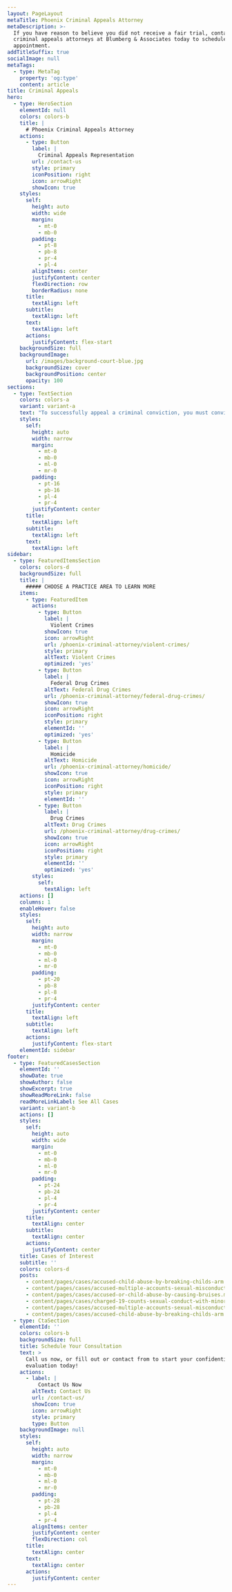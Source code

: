 ```yaml
---
layout: PageLayout
metaTitle: Phoenix Criminal Appeals Attorney
metaDescription: >-
  If you have reason to believe you did not receive a fair trial, contact the
  criminal appeals attorneys at Blumberg & Associates today to schedule an
  appointment.
addTitleSuffix: true
socialImage: null
metaTags:
  - type: MetaTag
    property: 'og:type'
    content: article
title: Criminal Appeals
hero:
  - type: HeroSection
    elementId: null
    colors: colors-b
    title: |
      # Phoenix Criminal Appeals Attorney
    actions:
      - type: Button
        label: |
          Criminal Appeals Representation
        url: /contact-us
        style: primary
        iconPosition: right
        icon: arrowRight
        showIcon: true
    styles:
      self:
        height: auto
        width: wide
        margin:
          - mt-0
          - mb-0
        padding:
          - pt-8
          - pb-8
          - pr-4
          - pl-4
        alignItems: center
        justifyContent: center
        flexDirection: row
        borderRadius: none
      title:
        textAlign: left
      subtitle:
        textAlign: left
      text:
        textAlign: left
      actions:
        justifyContent: flex-start
    backgroundSize: full
    backgroundImage:
      url: /images/background-court-blue.jpg
      backgroundSize: cover
      backgroundPosition: center
      opacity: 100
sections:
  - type: TextSection
    colors: colors-a
    variant: variant-a
    text: "To successfully appeal a criminal conviction, you must convince the appellate court that the defendant did not receive a fair trial. Your case may be remanded if the court believes a procedural rule was violated, sentencing guidelines were incorrectly followed, or new exculpatory evidence exists that should be heard. In each case, a compelling appellate brief must be prepared in order to convince the court that the trial court committed an error.\n\nAt Blumberg & Associates, our lawyers have represented numerous clients at the state and federal levels in criminal appeals. Our attorneys understand how to prepare convincing appellate briefs that speak directly to issues the court will find compelling. If you believe you or a family member did not receive a fair trial, contact the\_**Phoenix criminal appeals attorneys**\_at the office of Blumberg & Associates today to schedule an appointment and discuss your case.\n\n## CRIMINAL CASES AND APPEALS\n\nThe law office of Blumberg & Associates prepares and presents appeals for clients in regard to the following kinds of criminal convictions:\n\n*   [Drug trafficking](/phoenix-criminal-attorney/federal-drug-crimes/)\n\n*   [Felony drug possession](/phoenix-criminal-attorney/drug-possession/)\n\n*   [Homicide](/phoenix-criminal-attorney/homicide/)\n\n*   [Sexual assault / rape](/phoenix-criminal-attorney/sexual-assault/)\n\n*   [Embezzlement](/phoenix-criminal-attorney/embezzlement/)\n\n*   [Fraud](/phoenix-criminal-attorney/accounting-tax-fraud/)\n\n*   Public corruption\n\n*   [Federal crimes](/phoenix-criminal-attorney/federal-crimes/)\n\n## GROUNDS FOR AN APPEAL IN CRIMINAL CONVICTIONS\n\nA verdict of “guilty” does not constitute grounds for an appeal. There must be identifiable points of law or violations of due process that indicate the accused did not receive a fair trial. In general, the following kinds of issues constitute grounds for an appeal:\n\n*   **Procedural issues**: Failure on the part of a judge to follow proper procedures. This might involve mistakenly excluding (or including) evidence, providing the wrong instructions to the jury, or mishandling witness testimony. Additionally, failure to comply with the rules of discovery may also constitute grounds for an appeal.\n\n*   **Evidence**: How evidence is shared and presented at trial may also constitute grounds for an appeal. When a judge misapplies the hearsay rules, allows prejudicial testimony to be heard that should have been excluded, or denies the defense the right to introduce exculpatory evidence, the fairness of the trial can be called into question.\n\n*   **Application of principles of law**: During trial, a judge may be required to apply principles of law in ruling whether a statute applies, whether someone is competent to testify, or whether or not a constitutional principle has been violated. Misapplication of a principle of law can also be a grounds for appeal.\n\n## CONTACT OUR PHOENIX CRIMINAL APPEALS ATTORNEYS TODAY\n\nIf you have reason to believe you did not receive a fair trial, contact the criminal appeals attorneys at Blumberg & Associates today to schedule an appointment and discuss your case.\n"
    styles:
      self:
        height: auto
        width: narrow
        margin:
          - mt-0
          - mb-0
          - ml-0
          - mr-0
        padding:
          - pt-16
          - pb-16
          - pl-4
          - pr-4
        justifyContent: center
      title:
        textAlign: left
      subtitle:
        textAlign: left
      text:
        textAlign: left
sidebar:
  - type: FeaturedItemsSection
    colors: colors-d
    backgroundSize: full
    title: |
      ##### CHOOSE A PRACTICE AREA TO LEARN MORE
    items:
      - type: FeaturedItem
        actions:
          - type: Button
            label: |
              Violent Crimes
            showIcon: true
            icon: arrowRight
            url: /phoenix-criminal-attorney/violent-crimes/
            style: primary
            altText: Violent Crimes
            optimized: 'yes'
          - type: Button
            label: |
              Federal Drug Crimes
            altText: Federal Drug Crimes
            url: /phoenix-criminal-attorney/federal-drug-crimes/
            showIcon: true
            icon: arrowRight
            iconPosition: right
            style: primary
            elementId: ''
            optimized: 'yes'
          - type: Button
            label: |
              Homicide
            altText: Homicide
            url: /phoenix-criminal-attorney/homicide/
            showIcon: true
            icon: arrowRight
            iconPosition: right
            style: primary
            elementId: ''
          - type: Button
            label: |
              Drug Crimes
            altText: Drug Crimes
            url: /phoenix-criminal-attorney/drug-crimes/
            showIcon: true
            icon: arrowRight
            iconPosition: right
            style: primary
            elementId: ''
            optimized: 'yes'
        styles:
          self:
            textAlign: left
    actions: []
    columns: 1
    enableHover: false
    styles:
      self:
        height: auto
        width: narrow
        margin:
          - mt-0
          - mb-0
          - ml-0
          - mr-0
        padding:
          - pt-20
          - pb-8
          - pl-8
          - pr-4
        justifyContent: center
      title:
        textAlign: left
      subtitle:
        textAlign: left
      actions:
        justifyContent: flex-start
    elementId: sidebar
footer:
  - type: FeaturedCasesSection
    elementId: ''
    showDate: true
    showAuthor: false
    showExcerpt: true
    showReadMoreLink: false
    readMoreLinkLabel: See All Cases
    variant: variant-b
    actions: []
    styles:
      self:
        height: auto
        width: wide
        margin:
          - mt-0
          - mb-0
          - ml-0
          - mr-0
        padding:
          - pt-24
          - pb-24
          - pl-4
          - pr-4
        justifyContent: center
      title:
        textAlign: center
      subtitle:
        textAlign: center
      actions:
        justifyContent: center
    title: Cases of Interest
    subtitle: ''
    colors: colors-d
    posts:
      - content/pages/cases/accused-child-abuse-by-breaking-childs-arm.md
      - content/pages/cases/accused-multiple-accounts-sexual-misconduct.md
      - content/pages/cases/accused-or-child-abuse-by-causing-bruises.md
      - content/pages/cases/charged-19-counts-sexual-conduct-with-minor.md
      - content/pages/cases/accused-multiple-accounts-sexual-misconduct.md
      - content/pages/cases/accused-child-abuse-by-breaking-childs-arm.md
  - type: CtaSection
    elementId: ''
    colors: colors-b
    backgroundSize: full
    title: Schedule Your Consultation
    text: >
      Call us now, or fill out or contact from to start your confidential case
      evaluation today!
    actions:
      - label: |
          Contact Us Now
        altText: Contact Us
        url: /contact-us/
        showIcon: true
        icon: arrowRight
        style: primary
        type: Button
    backgroundImage: null
    styles:
      self:
        height: auto
        width: narrow
        margin:
          - mt-0
          - mb-0
          - ml-0
          - mr-0
        padding:
          - pt-28
          - pb-28
          - pl-4
          - pr-4
        alignItems: center
        justifyContent: center
        flexDirection: col
      title:
        textAlign: center
      text:
        textAlign: center
      actions:
        justifyContent: center
---
```

